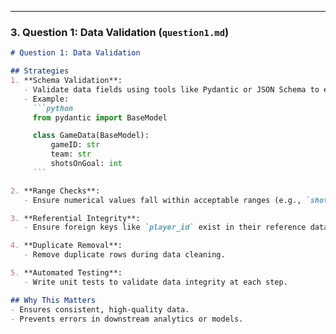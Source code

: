 
---

### **3. Question 1: Data Validation (`question1.md`)**
```markdown
# Question 1: Data Validation

## Strategies
1. **Schema Validation**:
   - Validate data fields using tools like Pydantic or JSON Schema to ensure correct types and formats.
   - Example:
     ```python
     from pydantic import BaseModel

     class GameData(BaseModel):
         gameID: str
         team: str
         shotsOnGoal: int
     ```

2. **Range Checks**:
   - Ensure numerical values fall within acceptable ranges (e.g., `shotsOnGoal >= 0`).

3. **Referential Integrity**:
   - Ensure foreign keys like `player_id` exist in their reference datasets.

4. **Duplicate Removal**:
   - Remove duplicate rows during data cleaning.

5. **Automated Testing**:
   - Write unit tests to validate data integrity at each step.

## Why This Matters
- Ensures consistent, high-quality data.
- Prevents errors in downstream analytics or models.
